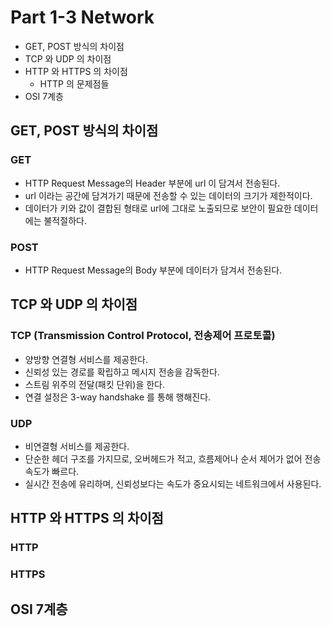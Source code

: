 # Part 1-3 Network
- GET, POST 방식의 차이점
- TCP 와 UDP 의 차이점
- HTTP 와 HTTPS 의 차이점
  - HTTP 의 문제점들
- OSI 7계층

## GET, POST 방식의 차이점
### GET
- HTTP Request Message의 Header 부분에 url 이 담겨서 전송된다.
- url 이라는 공간에 담겨가기 때문에 전송할 수 있는 데이터의 크기가 제한적이다.
- 데이터가 키와 값이 결합된 형태로 url에 그대로 노출되므로 보안이 필요한 데이터에는 불적절하다.
### POST
- HTTP Request Message의 Body 부분에 데이터가 담겨서 전송된다.

## TCP 와 UDP 의 차이점
### TCP (Transmission Control Protocol, 전송제어 프로토콜)
- 양방향 연결형 서비스를 제공한다.
- 신뢰성 있는 경로를 확립하고 메시지 전송을 감독한다.
- 스트림 위주의 전달(패킷 단위)을 한다.
- 연결 설정은 3-way handshake 를 통해 행해진다.
### UDP
- 비연결형 서비스를 제공한다.
- 단순한 헤더 구조를 가지므로, 오버헤드가 적고, 흐름제어나 순서 제어가 없어 전송 속도가 빠르다.
- 실시간 전송에 유리하며, 신뢰성보다는 속도가 중요시되는 네트워크에서 사용된다.

## HTTP 와 HTTPS 의 차이점
### HTTP
### HTTPS

## OSI 7계층
